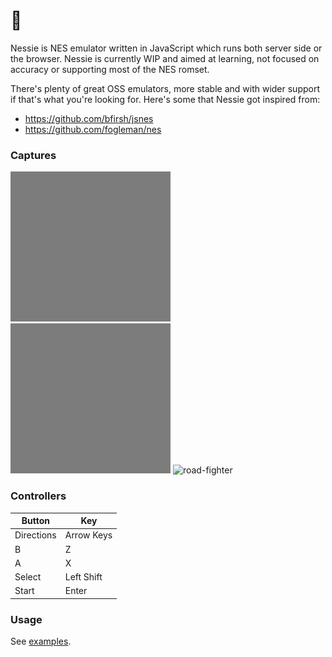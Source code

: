 # 🦕

Nessie is NES emulator written in JavaScript which runs both server side or the browser. Nessie is currently WIP and aimed at learning, not focused on accuracy or supporting most of the NES romset.

There's plenty of great OSS emulators, more stable and with wider support if that's what you're looking for. Here's some that Nessie got inspired from:

- https://github.com/bfirsh/jsnes
- https://github.com/fogleman/nes

### Captures

![donkey](assets/donkey.gif)
![baseball](assets/baseball.gif)
![road-fighter](assets/road-fighter.gif)

### Controllers

| Button     | Key        |
|------------|------------|
| Directions | Arrow Keys |
| B          | Z          |
| A          | X          |
| Select     | Left Shift |
| Start      | Enter      |

### Usage

See [examples](https://github.com/nakardo/nessie/tree/master/examples).
